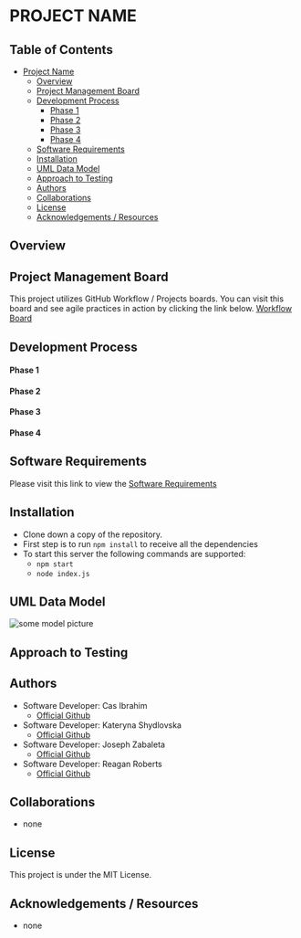 # PROJECT NAME

## Table of Contents
- [Project Name](#project-name)
    - [Overview](#overview)
    - [Project Management Board](#project-management-board)
    - [Development Process](#development-process)
        - [Phase 1](#phase-1)
        - [Phase 2](#phase-2)
        - [Phase 3](#phase-3)
        - [Phase 4](#phase-4)
    - [Software Requirements](#software-requirements)
    - [Installation](#installation)
    - [UML Data Model](#uml-data-model)
    - [Approach to Testing](#approach-to-testing)
    - [Authors](#authors)
    - [Collaborations](#collaborations)
    - [License](#license)
    - [Acknowledgements / Resources](#acknowledgements-/-resources)

## Overview

## Project Management Board
This project utilizes GitHub Workflow / Projects boards. You can visit this board and see agile practices in action by clicking the link below.
[Workflow Board](https://github.com/orgs/401Mid/projects/1)

## Development Process

#### Phase 1

#### Phase 2

#### Phase 3

#### Phase 4

## Software Requirements
Please visit this link to view the [Software Requirements](./requirements.md)

## Installation
- Clone down a copy of the repository.
- First step is to run `npm install` to receive all the dependencies
- To start this server the following commands are supported:
    - `npm start`
    - `node index.js`


## UML Data Model
![some model picture]()


## Approach to Testing



## Authors
- Software Developer: Cas Ibrahim
    - [Official Github](https://github.com/mamacas)
- Software Developer: Kateryna Shydlovska
    - [Official Github](https://github.com/KaterynaShydlovska)
- Software Developer: Joseph Zabaleta
    - [Official Github](https://github.com/joseph-zabaleta)
- Software Developer: Reagan Roberts
    - [Official Github](https://github.com/Rearo43)

## Collaborations
- none

## License
This project is under the MIT License.

## Acknowledgements / Resources
- none
